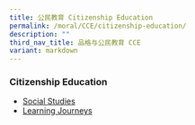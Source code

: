 ```yaml
---
title: 公民教育 Citizenship Education
permalink: /moral/CCE/citizenship-education/
description: ""
third_nav_title: 品格与公民教育 CCE
variant: markdown
---
```

### Citizenship Education

*   [Social Studies](https://staging.d1zbyh3gidoh8o.amplifyapp.com/cce/Citizenship-Education/social-studies/)
*   [Learning Journeys](https://staging.d1zbyh3gidoh8o.amplifyapp.com/cce/Citizenship-Education/learning-journeys/)